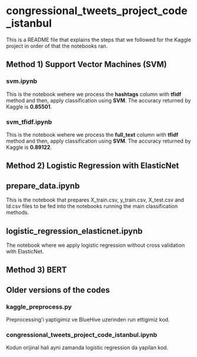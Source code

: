 # congressional_tweets_project_code_istanbul

This is a README file that explains the steps that we followed for the Kaggle project in order of that the notebooks ran.

## Method 1) Support Vector Machines (SVM)

### svm.ipynb

This is the notebook wehere we process the **hashtags** column with **tfidf** method and then, apply classification using **SVM**. The accuracy returned by Kaggle is **0.85501**.

### svm_tfidf.ipynb

This is the notebook wehere we process the **full_text** column with **tfidf** method and then, apply classification using **SVM**. The accuracy returned by Kaggle is **0.89122**.

## Method 2) Logistic Regression with ElasticNet

## prepare_data.ipynb

This is the notebook that prepares X_train.csv, y_train.csv, X_test.csv and Id.csv files to be fed into the notebooks running the main classification methods.

## logistic_regression_elasticnet.ipynb

The notebook where we apply logistic regression without cross validation with ElasticNet.

## Method 3) BERT

## Older versions of the codes

### kaggle_preprocess.py
Preprocessing'i yaptigimiz ve BlueHive uzerinden run ettigimiz kod.

### congressional_tweets_project_code_istanbul.ipynb
Kodun orijinal hali ayni zamanda logistic regression da yapilan kod.
